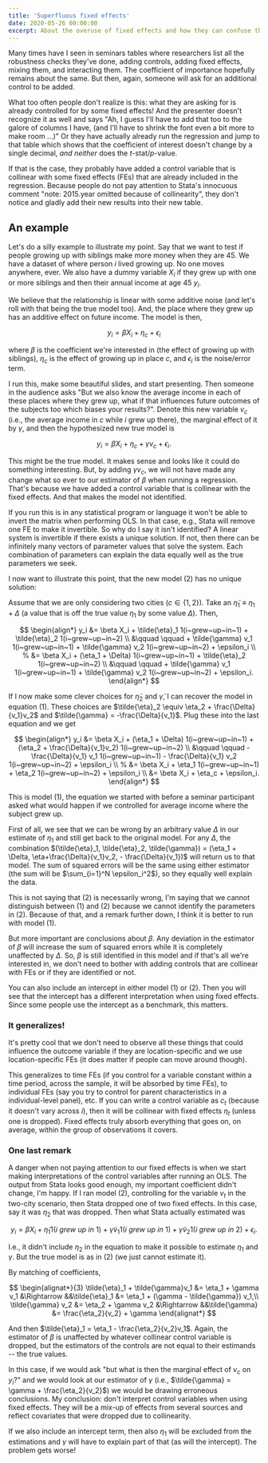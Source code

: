 ```yaml
---
title: 'Superfluous fixed effects'
date: 2020-05-26 00:00:00
excerpt: About the overuse of fixed effects and how they can confuse the interpretation of.
---
```


Many times have I seen in seminars tables where researchers list all the robustness checks they've done, adding controls, adding fixed effects, mixing them, and interacting them. The coefficient of importance hopefully remains about the same. But then, again, someone will ask for an additional control to be added.

What too often people don't realize is this: what they are asking for is already controlled for by some fixed effects! And the presenter doesn't recognize it as well and says "Ah, I guess I'll have to add that too to the galore of columns I have, (and I'll have to shrink the font even a bit more to make room ...)" Or they have actually already run the regression and jump to that table which shows that the coefficient of interest doesn't change by a single decimal, *and neither* does the $t$-stat/$p$-value.

If that is the case, they probably have added a control variable that is collinear with some fixed effects (FEs) that are already included in the regression. Because people do not pay attention to Stata's innocuous comment "note: 2015.year omitted because of collinearity", they don't notice and gladly add their new results into their new table.

## An example
Let's do a silly example to illustrate my point. Say that we want to test if people growing up with siblings make more money when they are 45. We have a dataset of where person $i$ lived growing up. No one moves anywhere, ever. We also have a dummy variable $X_i$ if they grew up with one or more siblings and then their annual income at age 45 $y_i$.

We believe that the relationship is linear with some additive noise (and let's roll with that being the true model too). And, the place where they grew up has an additive effect on future income. The model is then,

$$
\begin{equation}
y_i = \beta X_i + \eta_{c} + \epsilon_i
\end{equation}
$$

where $\beta$ is the coefficient we're interested in (the effect of growing up with siblings), $\eta_{c}$ is the effect of growing up in place $c$, and $\epsilon_i$ is the noise/error term.

I run this, make some beautiful slides, and start presenting. Then someone in the audience asks "But we also know the average income in each of these places where they grew up, what if that influences future outcomes of the subjects too which biases your results?". Denote this new variable $v_c$ (i.e., the average income in $c$ while $i$ grew up there), the marginal effect of it by $\gamma$, and then the hypothesized new true model is

$$
\begin{equation}
y_i = \beta X_i + \eta_{c} + \gamma v_c + \epsilon_i.
\end{equation}
$$

This might be the true model. It makes sense and looks like it could do something interesting. But, by adding $\gamma v_c$, we will not have made any change what so ever to our estimator of $\beta$ when running a regression. That's because we have added a control variable that is collinear with the fixed effects. And that makes the model not identified.

If you run this is in any statistical program or language it won't be able to invert the matrix when performing OLS. In that case, e.g., Stata will remove one FE to make it invertible. So why do I say it isn't identified? A linear system is invertible if there exists a unique solution. If not, then there can be infinitely many vectors of parameter values that solve the system. Each combination of parameters can explain the data equally well as the true parameters we seek.

I now want to illustrate this point, that the new model (2) has no unique solution:

Assume that we are only considering two cities ($c \in \{1, 2\}$). Take an $\tilde{\eta}_1 \equiv \eta_1 + \Delta$ (a value that is off the true value $\eta_1$ by some value $\Delta$). Then,

$$
\begin{align*}
y_i &= \beta X_i + \tilde{\eta}_1 1(i~grew~up~in~1) + \tilde{\eta}_2 1(i~grew~up~in~2) \\
&\qquad \qquad + \tilde{\gamma} v_1 1(i~grew~up~in~1) + \tilde{\gamma} v_2 1(i~grew~up~in~2) + \epsilon_i \\
%
&= \beta X_i + (\eta_1 + \Delta) 1(i~grew~up~in~1) + \tilde{\eta}_2 1(i~grew~up~in~2) \\
&\qquad \qquad + \tilde{\gamma} v_1 1(i~grew~up~in~1) + \tilde{\gamma} v_2 1(i~grew~up~in~2) + \epsilon_i.
\end{align*}
$$

If I now make some clever choices for $\tilde{\eta}_2$ and $\tilde{\gamma}$, I can recover the model in equation (1). These choices are $\tilde{\eta}_2 \equiv \eta_2 + \frac{\Delta}{v_1}v_2$ and $\tilde{\gamma} = -\frac{\Delta}{v_1}$. Plug these into the last equation and we get

$$
\begin{align*}
y_i &= \beta X_i + (\eta_1 + \Delta) 1(i~grew~up~in~1) + (\eta_2 + \frac{\Delta}{v_1}v_2) 1(i~grew~up~in~2) \\
&\qquad \qquad - \frac{\Delta}{v_1} v_1 1(i~grew~up~in~1) - \frac{\Delta}{v_1} v_2 1(i~grew~up~in~2) + \epsilon_i \\
%
&= \beta X_i + \eta_1 1(i~grew~up~in~1) + \eta_2 1(i~grew~up~in~2) + \epsilon_i \\
&= \beta X_i + \eta_c + \epsilon_i.
\end{align*}
$$

This is model (1), the equation we started with before a seminar participant asked what would happen if we controlled for average income where the subject grew up.

First of all, we see that we can be wrong by an arbitrary value $\Delta$ in our estimate of $\eta_1$ and still get back to the original model. For any $\Delta$, the combination $(\tilde{\eta}_1, \tilde{\eta}_2, \tilde{\gamma}) = (\eta_1 + \Delta, \eta+\frac{\Delta}{v_1}v_2, - \frac{\Delta}{v_1})$ will return us to that model. The sum of squared errors will be the same using either estimator (the sum will be $\sum_{i=1}^N \epsilon_i^2$), so they equally well explain the data.

This is not saying that (2) is necessarily wrong, I'm saying that we cannot distinguish between (1) and (2) because we cannot identify the parameters in (2). Because of that, and a remark further down, I think it is better to run with model (1).

But more important are conclusions about $\beta$. Any deviation in the estimator of $\beta$ will increase the sum of squared errors while it is completely unaffected by $\Delta$. So, $\beta$ is still identified in this model and if that's all we're interested in, we don't need to bother with adding controls that are collinear with FEs or if they are identified or not.

You can also include an intercept in either model (1) or (2). Then you will see that the intercept has a different interpretation when using fixed effects. Since some people use the intercept as a benchmark, this matters.

### It generalizes!
It's pretty cool that we don't need to observe all these things that could influence the outcome variable if they are location-specific and we use location-specific FEs (it does matter if people can move around though).

This generalizes to time FEs (if you control for a variable constant within a time period, across the sample, it will be absorbed by time FEs), to individual FEs (say you try to control for parent characteristics in a individual-level panel), etc. If you can write a control variable as $c_t$ (because it doesn't vary across $i$), then it will be collinear with fixed effects $\eta_t$ (unless one is dropped). Fixed effects truly absorb everything that goes on, on average, within the group of observations it covers.

### One last remark
A danger when not paying attention to our fixed effects is when we start making interpretations of the control variables after running an OLS. The output from Stata looks good enough, my important coefficient didn't change, I'm happy. If I ran model (2), controlling for the variable $v_t$ in the two-city scenario, then Stata dropped one of two fixed effects. In this case, say it was $\eta_2$ that was dropped. Then what Stata actually estimated was

$$
\begin{equation}
y_i = \beta X_i + \tilde{\eta}_1 1(i~grew~up~in~1) + \tilde{\gamma} v_1 1(i~grew~up~in~1) + \tilde{\gamma} v_2 1(i~grew~up~in~2) + \epsilon_i.
\end{equation}
$$

I.e., it didn't include $\eta_2$ in the equation to make it possible to estimate $\eta_1$ and $\gamma$. But the true model is as in (2) (we just cannot estimate it).

By matching of coefficients,

$$
\begin{alignat*}{3}
\tilde{\eta}_1 + \tilde{\gamma}v_1 &= \eta_1 + \gamma v_1 &\Rightarrow &&\tilde{\eta}_1 &= \eta_1 + (\gamma - \tilde{\gamma}) v_1,\\
\tilde{\gamma} v_2 &= \eta_2 + \gamma v_2 &\Rightarrow &&\tilde{\gamma} &= \frac{\eta_2}{v_2} + \gamma
\end{alignat*}
$$

And then $\tilde{\eta}_1 = \eta_1 - \frac{\eta_2}{v_2}v_1$. Again, the estimator of $\beta$ is unaffected by whatever collinear control variable is dropped, but the estimators of the controls are not equal to their estimands -- the true values.

In this case, if we would ask "but what is then the marginal effect of $v_c$ on $y_i$?" and we would look at our estimator of $\gamma$ (i.e., $\tilde{\gamma} = \gamma + \frac{\eta_2}{v_2}$) we would be drawing erroneous conclusions. My conclusion: don't interpret control variables when using fixed effects. They will be a mix-up of effects from several sources and reflect covariates that were dropped due to collinearity.

If we also include an intercept term, then also $\eta_1$ will be excluded from the estimations and $\gamma$ will have to explain part of that (as will the intercept). The problem gets worse!
